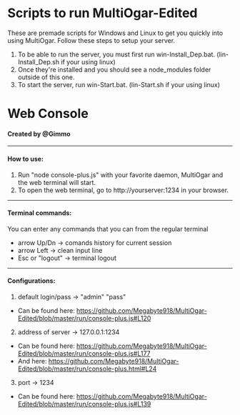# Scripts to run MultiOgar-Edited

These are premade scripts for Windows and Linux to get you quickly into using MultiOgar. Follow these steps to setup your server.

1. To be able to run the server, you must first run win-Install_Dep.bat. (lin-Install_Dep.sh if your using linux)
2. Once they're installed and you should see a node_modules folder outside of this one.
3. To start the server, run win-Start.bat. (lin-Start.sh if your using linux)

# Web Console
#### Created by @Gimmo

----------------
#### How to use:
1. Run "node console-plus.js" with your favorite daemon, MultiOgar and the web terminal will start.
2. To open the web terminal, go to http://yourserver:1234 in your browser.

----------------
#### Terminal commands:
You can enter any commands that you can from the regular terminal
- arrow Up/Dn -> comands history for current session
- arrow Left -> clean input line
- Esc or "logout" -> terminal logout

---------------
#### Configurations:
1. default login/pass -> "admin" "pass"
  - Can be found here: https://github.com/Megabyte918/MultiOgar-Edited/blob/master/run/console-plus.js#L120

2. address of server -> 127.0.0.1:1234
  - Can be found here: https://github.com/Megabyte918/MultiOgar-Edited/blob/master/run/console-plus.js#L177
  - And here: https://github.com/Megabyte918/MultiOgar-Edited/blob/master/run/console-plus.html#L24

3. port -> 1234
  - Can be found here: https://github.com/Megabyte918/MultiOgar-Edited/blob/master/run/console-plus.js#L139
